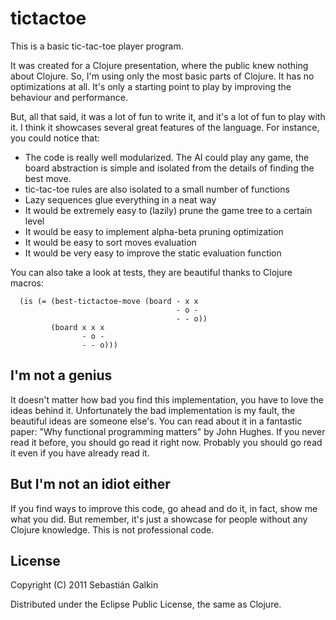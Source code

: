 # tictactoe

This is a basic tic-tac-toe player program.

It was created for a Clojure presentation, where the public knew nothing about
Clojure. So, I'm using only the most basic parts of Clojure. It has no optimizations
at all. It's only a starting point to play by improving the behaviour and performance.

But, all that said, it was a lot of fun to write it, and it's a lot of fun to play with it.
I think it showcases several great features of the language.
For instance, you could notice that:

* The code is really well modularized. The AI could play any game, the board
abstraction is simple and isolated from the details of finding the best move.
* tic-tac-toe rules are also isolated to a small number of functions
* Lazy sequences glue everything in a neat way
* It would be extremely easy to (lazily) prune the game tree to a certain level
* It would be easy to implement alpha-beta pruning optimization
* It would be easy to sort moves evaluation
* It would be very easy to improve the static evaluation function

You can also take a look at tests, they are beautiful thanks to Clojure macros:

      (is (= (best-tictactoe-move (board - x x
                                         - o -
                                         - - o))
             (board x x x
                    - o -
                    - - o)))

## I'm not a genius

It doesn't matter how bad you find this implementation, you have to love the ideas
behind it. Unfortunately the bad implementation is my fault, the beautiful ideas
are someone else's. You can read about it in a fantastic paper:
"Why functional programming matters" by John Hughes.
If you never read it before, you should go read it right now.
Probably you should go read it even if you have already read it.

## But I'm not an idiot either

If you find ways to improve this code, go ahead and do it, in fact, show me what
you did. But remember, it's just a showcase for people without any Clojure knowledge.
This is not professional code.

## License

Copyright (C) 2011 Sebastián Galkin

Distributed under the Eclipse Public License, the same as Clojure.
